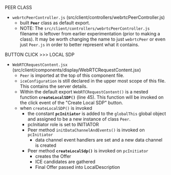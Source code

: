 PEER CLASS

- `webrtcPeerController.js` (src/client/controllers/webrtcPeerController.js)
  - built **`Peer`** class as default export.
  - NOTE: The `src/client/controllers/webrtcPeerController.js` filename is leftover from earlier experimentation (prior to making a class). It may be worth changing the name to just `webrtcPeer` or even just `Peer.js` in order to better represent what it contains.

BUTTON CLICK >>> LOCAL SDP

- `WebRTCRequestContent.jsx` (src/client/components/display/WebRTCRequestContent.jsx)
  - `Peer` is imported at the top of this component file.
  - `iceConfiguration` is still declared in the upper most scope of this file. This contains the server details.
  - Within the default export `WebRTCRequestContent()` is a nested function **`createLocalSDP()`** (line 45). This function will be invoked on the click event of the "Create Local SDP" button.
  - when `createLocalSDP()` is invoked
    - the constant **`pcInitiator`** is added to the `globalThis` global object and assigned to be a new instance of class `Peer`.
    - pcInitiator role is set to INITIATOR
    - Peer method `initDataChannelAndEvents()` is invoked on `pcInitiator`
      - data channel event handlers are set and a new data channel is created
    - Peer method **`createLocalSdp()`** is invoked on `pcInitiator`
      - creates the Offer
      - ICE candidates are gathered
      - Final Offer passed into LocalDescription
